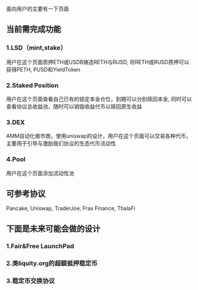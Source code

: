 面向用户的主要有一下页面
## 当前需完成功能

### 1.LSD（mint,stake）
用户在这个页面质押ETH或USDB铸造RETH与RUSD, 将RETH或RUSD质押可以获得PETH, PUSD和YieldToken
### 2.Staked Position
用户在这个页面查看自己已有的锁定本金仓位，到期可以分别赎回本金, 同时可以查看协议总收益池，随时可以销毁收益代币以赎回原生收益
### 3.DEX
AMM自动化做市商，使用uniswap的设计，用户在这个页面可以交易各种代币，主要用于引导与激励我们协议的生态代币流动性
### 4.Pool
用户在这个页面添加流动性池

## 可参考协议
Pancake, Uniswap, TraderJoe, Frax Finance, ThalaFi


## 下面是未来可能会做的设计

### 1.Fair&Free LaunchPad
### 2.类liquity.org的超额抵押稳定币
### 3.稳定币交换协议